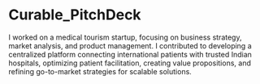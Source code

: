 # Curable_PitchDeck
I worked on a medical tourism startup, focusing on business strategy, market analysis, and product management. I contributed to developing a centralized platform connecting international patients with trusted Indian hospitals, optimizing patient facilitation, creating value propositions, and refining go-to-market strategies for scalable solutions.

